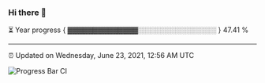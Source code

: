 ### Hi there 👋

⏳ Year progress { ▓▓▓▓▓▓▓▓▓▓▓▓▓▓░░░░░░░░░░░░░░░░ } 47.41 %

---

⏰ Updated on Wednesday, June 23, 2021, 12:56 AM UTC

![Progress Bar CI](https://github.com/arthurbuhl/arthurbuhl/workflows/Progress%20Bar%20CI/badge.svg)
